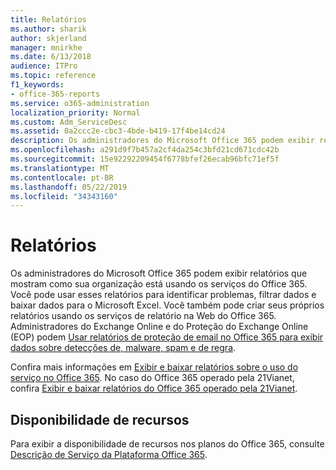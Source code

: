 ```yaml
---
title: Relatórios
ms.author: sharik
author: skjerland
manager: mnirkhe
ms.date: 6/13/2018
audience: ITPro
ms.topic: reference
f1_keywords:
- office-365-reports
ms.service: o365-administration
localization_priority: Normal
ms.custom: Adm_ServiceDesc
ms.assetid: 0a2ccc2e-cbc3-4bde-b419-17f4be14cd24
description: Os administradores do Microsoft Office 365 podem exibir relatórios que mostram como sua organização está usando os serviços do Office 365. Você pode usar esses relatórios para identificar problemas, filtrar dados e baixar dados para o Microsoft Excel. Você também pode criar seus próprios relatórios usando os serviços de relatório na Web do Office 365. Administradores do Exchange Online e do Proteção do Exchange Online (EOP) podem Usar relatórios de proteção de email no Office 365 para exibir dados sobre detecções de, malware, spam e de regra.
ms.openlocfilehash: a291d9f7b457a2cf4da254c3bfd21cd671cdc42b
ms.sourcegitcommit: 15e92292209454f6778bfef26ecab96bfc71ef5f
ms.translationtype: MT
ms.contentlocale: pt-BR
ms.lasthandoff: 05/22/2019
ms.locfileid: "34343160"
---
```

# <a name="reports"></a>Relatórios

Os administradores do Microsoft Office 365 podem exibir relatórios que mostram como sua organização está usando os serviços do Office 365. Você pode usar esses relatórios para identificar problemas, filtrar dados e baixar dados para o Microsoft Excel. Você também pode criar seus próprios relatórios usando os serviços de relatório na Web do Office 365. Administradores do Exchange Online e do Proteção do Exchange Online (EOP) podem [Usar relatórios de proteção de email no Office 365 para exibir dados sobre detecções de, malware, spam e de regra](https://go.microsoft.com/fwlink/p/?LinkId=401102).
  
Confira mais informações em [Exibir e baixar relatórios sobre o uso do serviço no Office 365](https://go.microsoft.com/fwlink/p/?LinkID=270182). No caso do Office 365 operado pela 21Vianet, confira [Exibir e baixar relatórios do Office 365 operado pela 21Vianet](http://go.microsoft.com/fwlink/?LinkID=733348&amp;clcid=0x409).
  
## <a name="feature-availability"></a>Disponibilidade de recursos

Para exibir a disponibilidade de recursos nos planos do Office 365, consulte [Descrição de Serviço da Plataforma Office 365](https://technet.microsoft.com/en-us/library/office-365-platform-service-description.aspx).
  

